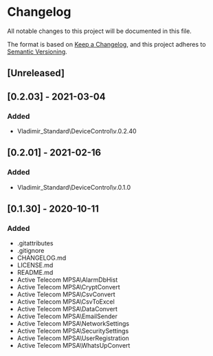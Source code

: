 # Changelog
All notable changes to this project will be documented in this file.

The format is based on [Keep a Changelog](https://keepachangelog.com/en/1.0.0/),
and this project adheres to [Semantic Versioning](https://semver.org/spec/v2.0.0.html).

## [Unreleased]

## [0.2.03] - 2021-03-04
### Added
- Vladimir_Standard\DeviceControl\v.0.2.40

## [0.2.01] - 2021-02-16
### Added
- Vladimir_Standard\DeviceControl\v.0.1.0

## [0.1.30] - 2020-10-11
### Added
- .gitattributes
- .gitignore
- CHANGELOG.md
- LICENSE.md
- README.md
- Active Telecom MPSA\AlarmDbHist
- Active Telecom MPSA\CryptConvert
- Active Telecom MPSA\CsvConvert
- Active Telecom MPSA\CsvToExcel
- Active Telecom MPSA\DataConvert
- Active Telecom MPSA\EmailSender
- Active Telecom MPSA\NetworkSettings
- Active Telecom MPSA\SecuritySettings
- Active Telecom MPSA\UserRegistration
- Active Telecom MPSA\WhatsUpConvert
